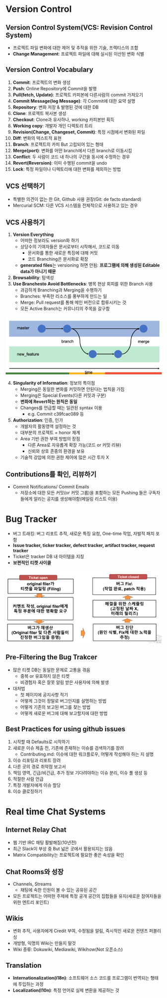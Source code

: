 # Version Control

## Version Control System(VCS: Revision Control System)
- 프로젝트 파일 변화에 대한 제어 및 추적을 위한 기술, 프렉티스의 조합
- **Change Management**: 프로젝트 파일에 대해 실시된 이산된 변화 식별

## Version Control Vocabulary
1. **Commit**: 프로젝트의 변화 생성
2. **Push**: Online Repository에 Commit을 발행
3. **Pull(fetch, Update)**: 프로젝트 카피본에 다른사람의 commit 가져오기
4. **Commit Message(log Message)**: 각 Commit에 대한 요약 설명
5. **Repository**: 변화 저장 & 발행된 것에 대한 DB
6. **Clone**: 프로젝트 복사본 생성
7. **Checkout**: Clone과 유사하나, working 카피본만 획득
8. **Working copy**: 개발자 개인 디렉토리 트리
9. **Revision(Change, Changeset, Commit)**: 특정 시점에서 변화된 파일
10. **Diff**: 변화의 텍스트적 표현
11. **Branch**: 프로젝트의 카피 But 고립되어 있는 형태
12. **Merge(port)**: 변화를 어떤 branch에서 다른 branch로 이동시킴
13. **Conflict**: 두 사람이 코드 내 하나의 구간을 동시에 수정하는 경우
14. **Revert(Reversion)**: 이미 수행된 commit을 undo
15. **Lock**: 특정 파일이나 디렉토리에 대한 변화를 제외하는 방법

## VCS 선택하기
- 특별한 의견이 없는 한 Git, Github 사용 권장(Git: de facto standard)
- Mercurial SCM: 다른 VCS 시스템을 전체적으로 사용하고 있는 경우

## VCS 사용하기
1. **Version Everything**
    - 어떠한 정보라도 version화 하기
    - 상당수의 기여자들은 문서로부터 시작해서, 코드로 이동
        + 문서화를 통한 새로운 특징에 대해 커밋
        + 코드 Branching은 문서화로 확장
    - **generated files**는 versioning 하면 안됨: **프로그램에 의해 생성된 Editable data가 아니기 때문**
2. **Browsability**: 탐색성
3. **Use Branchesto Avoid Bottlenecks**: 병목 현상 회피를 위한 Branch 사용
    - 과감하게 Branching과 Merging을 수행하기
    - Branches: 부족한 리소스를 풍부하게 만드는 일
    - Merge: Pull request를 통해 메인 버전으로 합류시키는 것
    - 모든 Active Branch는 커뮤니티의 주목을 갈구함

![alt text](../img/4_Use_Branch.png)

4. **Singularity of Information**: 정보의 특이점
    - Merging은 동일한 변화를 커밋하면 안된다는 법칙을 가짐
    - Merging은 Special Events(다른 커밋과 구분)
    - **변화에 Revert하는 원칙은 동일**
    - Changes를 언급할 때는 일관된 syntax 이용
        + e.g. Commit c39fcac089 등
5. **Authorization**: 인증, 인가
    - 개발자의 활동영역 설정하는 것
    - 대부분의 프로젝트 = honor 체계
    - Area 기반 권한 부여 방법의 장점
        + 다른 Area로 자유롭게 확장 가능(코드 or 커밋 리뷰)
        + 신뢰와 상호 존중의 환경을 보유
    - 기술적 강압에 의한 권한 제어에 많은 시간 투자 X

## Contributions를 확인, 리뷰하기
- Commit Notifications/ Commit Emails
    + 저장소에 대한 모든 커밋(or 커밋 그룹)을 포함하는 모든 Pushing 들은 구독자들에게 알리는 공지를 생성해야함(메일링 리스트 이용)

# Bug Tracker
- 버그 트래킹: 버그 리포트 추적, 새로운 특징 요청, One-time 작업, 자발적 패치 포함
- **<span style="color:#red">Issue tracker, ticker tracker, defect tracker, artifact tracker, request tracker</span>**
- Ticket은 tracker DB 내 아이템을 지칭
- **보편적인 티켓 사이클**

![alt text](../img/4_티켓사이클.png)

## Pre-Filtering the Bug Trakcer
- 많은 티켓 DB는 동일한 문제로 고통을 겪음
    + 중복 or 유효하지 않은 티켓
    + 비경험자 혹은 잘못 알림 받은 사용자에 의해 발생
- 대처법
    + 첫 페이지에 공지사항 적기
    + 어떻게 그것이 정말로 버그인지를 설명하는 방법
    + 어떻게 기존의 보고된 버그를 찾는 방법
    + 어떻게 새로운 버그에 대해 보고할지에 대한 방법

## Best Practices for using github issues
1. 시작할 때 Defaults로 시작하기
2. 새로운 이슈 제출 전, 기존에 존재하는 이슈를 검색하기를 장려
    - Contributing.md: 이슈에 대한 워크플로우, 어떻게 작성해야 하는 지 설명
3. 이슈 리포팅과 리포트 장려
4. 다른 곳의 경로 취약점 보고서
5. 책임 영역, 긴급/비긴급, 추가 정보 기다려야하는 이슈 분리, 이슈 풀 생성 등
6. 적절한 사람 언급
7. 특정 개발자에게 이슈 할당
8. 이슈 클로징하기

# Real time Chat Systems
## Internet Relay Chat
- 웹 기반 IRC 채팅 활발해짐(10년전)
- 최근 Slack이 부상 중 But 넓은 곳에서 활용되지는 않음
- Matrix Compatibility는 프로젝트에 필요한 좋은 속성을 확인

## Chat Rooms와 성장
- Channels, Streams
    + 채팅에 속한 인원이 볼 수 있는 공유된 공간
- 모든 프로젝트는 어떠한 주제에 특정 공개 공간의 집합들을 유지(새로운 참여자들을 위한 엔트리 포인트)

## Wikis
- 변화 추적, 사용자에게 Credit 부여, 수정됨을 알림, 즉시적인 새로운 컨텐츠 퍼블리싱
- 개방형, 익명의 Wiki는 만들지 말것
- Wiki 종류: Dokuwiki, Mediawiki, Wikihow(Not 오픈소스)

## Translation
- **Internationalization(i18n)**: 소프트웨어 소스 코드를 프로그램이 번역되는 형태에 투입하는 과정
- **Localization(I10n)**: 특정 언어로 실제 변환을 제공하는 것